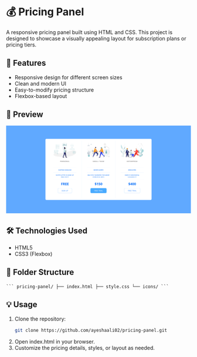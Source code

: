# 💰 Pricing Panel

A responsive pricing panel built using HTML and CSS. This project is designed to showcase a visually appealing layout for subscription plans or pricing tiers.

## 🚀 Features

- Responsive design for different screen sizes
- Clean and modern UI
- Easy-to-modify pricing structure
- Flexbox-based layout

## 📸 Preview

![Pricing Panel Screenshot](icons/screenshot.png) <!-- Replace with your actual image path if you upload one -->

## 🛠️ Technologies Used

- HTML5
- CSS3 (Flexbox)

## 📁 Folder Structure

<pre><code>``` pricing-panel/ ├── index.html ├── style.css └── icons/ ``` </code></pre>

## 💡 Usage

1. Clone the repository:
   ```bash
   git clone https://github.com/ayeshaali02/pricing-panel.git
2. Open index.html in your browser.
3. Customize the pricing details, styles, or layout as needed.
